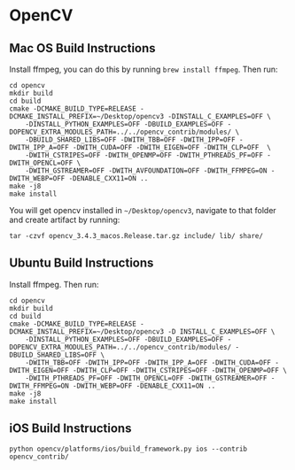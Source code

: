 # OpenCV

## Mac OS Build Instructions

Install ffmpeg, you can do this by running `brew install ffmpeg`. Then run:

```
cd opencv
mkdir build
cd build
cmake -DCMAKE_BUILD_TYPE=RELEASE -DCMAKE_INSTALL_PREFIX=~/Desktop/opencv3 -DINSTALL_C_EXAMPLES=OFF \
    -DINSTALL_PYTHON_EXAMPLES=OFF -DBUILD_EXAMPLES=OFF -DOPENCV_EXTRA_MODULES_PATH=../../opencv_contrib/modules/ \
    -DBUILD_SHARED_LIBS=OFF -DWITH_TBB=OFF -DWITH_IPP=OFF -DWITH_IPP_A=OFF -DWITH_CUDA=OFF -DWITH_EIGEN=OFF -DWITH_CLP=OFF  \
    -DWITH_CSTRIPES=OFF -DWITH_OPENMP=OFF -DWITH_PTHREADS_PF=OFF -DWITH_OPENCL=OFF \
    -DWITH_GSTREAMER=OFF -DWITH_AVFOUNDATION=OFF -DWITH_FFMPEG=ON -DWITH_WEBP=OFF -DENABLE_CXX11=ON ..
make -j8
make install
```

You will get opencv installed in `~/Desktop/opencv3`, navigate to that folder and create artifact by running:

```
tar -czvf opencv_3.4.3_macos.Release.tar.gz include/ lib/ share/
```

## Ubuntu Build Instructions

Install ffmpeg. Then run:

```
cd opencv
mkdir build
cd build
cmake -DCMAKE_BUILD_TYPE=RELEASE -DCMAKE_INSTALL_PREFIX=~/Desktop/opencv3 -D INSTALL_C_EXAMPLES=OFF \
    -DINSTALL_PYTHON_EXAMPLES=OFF -DBUILD_EXAMPLES=OFF -DOPENCV_EXTRA_MODULES_PATH=../../opencv_contrib/modules/ -DBUILD_SHARED_LIBS=OFF \
    -DWITH_TBB=OFF -DWITH_IPP=OFF -DWITH_IPP_A=OFF -DWITH_CUDA=OFF -DWITH_EIGEN=OFF -DWITH_CLP=OFF -DWITH_CSTRIPES=OFF -DWITH_OPENMP=OFF \
    -DWITH_PTHREADS_PF=OFF -DWITH_OPENCL=OFF -DWITH_GSTREAMER=OFF -DWITH_FFMPEG=ON -DWITH_WEBP=OFF -DENABLE_CXX11=ON ..
make -j8
make install
```

## iOS Build Instructions

```
python opencv/platforms/ios/build_framework.py ios --contrib opencv_contrib/
```
